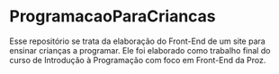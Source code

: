 # ProgramacaoParaCriancas
Esse repositório se trata da elaboração do Front-End de um site para ensinar crianças a programar. Ele foi elaborado como trabalho final do curso de Introdução à Programação com foco em Front-End da Proz.
